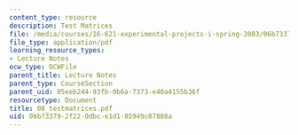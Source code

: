 ```yaml
---
content_type: resource
description: Test Matrices
file: /media/courses/16-621-experimental-projects-i-spring-2003/06b733792f220dbce1d185949c87888a_08_testmatrices.pdf
file_type: application/pdf
learning_resource_types:
- Lecture Notes
ocw_type: OCWFile
parent_title: Lecture Notes
parent_type: CourseSection
parent_uid: 05eeb244-93fb-0b6a-7373-e40a4155b36f
resourcetype: Document
title: 08_testmatrices.pdf
uid: 06b73379-2f22-0dbc-e1d1-85949c87888a
---
```

